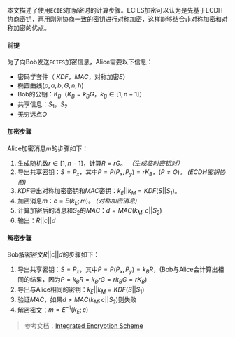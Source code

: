 本文描述了使用`ECIES`加解密时的计算步骤。ECIES加密可以认为是先基于ECDH协商密钥，再用刚刚协商一致的密钥进行对称加密，这样能够结合非对称加密和对称加密的优点。

#### 前提
为了向Bob发送`ECIES`加密信息，Alice需要以下信息：
- 密码学套件（ $KDF$，$MAC$，对称加密$E$）
- 椭圆曲线$(p,a,b,G,n,h)$
- Bob的公钥：$K_B$（$K_B=k_BG$，$k_B\in[1,n-1]$）
- 共享信息：$S_1$，$S_2$
- 无穷远点$O$


#### 加密步骤
Alice加密消息$m$的步骤如下：
1. 生成随机数$r\in[1,n-1]$，计算$R=rG$。      *（生成临时密钥对）*
2. 导出共享密钥：$S=P_x$，其中$P=P(P_x,P_y)=rK_B$，($P \neq O$)。  *(ECDH密钥协商)*             
3. $KDF$导出对称加密密钥和$MAC$密钥：$k_E||k_M=KDF(S||S_1)$。
4. 加密消息$m$：$c=E(k_E;m)$。    *(对称加密消息)*
5. 计算加密后的消息和$S_2$的$MAC$：$d=MAC(k_M;c||S_2)$
6. 输出：$R||c||d$


#### 解密步骤
Bob解密密文$R||c||d$的步骤如下：
1. 导出共享密钥：$S=P_x$，其中$P=P(P_x,P_y)=k_BR$，(Bob与Alice会计算出相同的结果，因为$P=k_BR=k_BrG=rk_BG=rK_B$)
2. 导出与Alice相同的密钥：$k_E||k_M=KDF(S||S_1)$
3. 验证$MAC$，如果$d\neq MAC(k_M;c||S_2)$则失败
4. 解密密文：$m=E^{-1}(k_E;c)$


>参考文档：[Integrated Encryption Scheme](https://en.wikipedia.org/wiki/Integrated_Encryption_Scheme)
